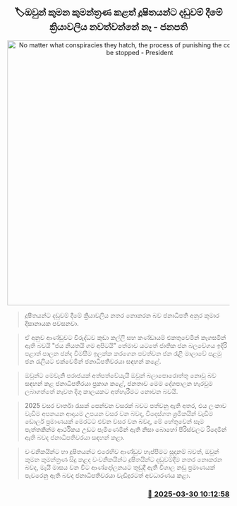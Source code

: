 <p align='center'><b><h2 align='center' title='No matter what conspiracies they hatch, the process of punishing the corrupt will not be stopped - President'>🏷ඔවුන් කුමන කුමන්ත්‍රණ කළත් දූෂිතයන්ට දඩුවම් දීමේ ක්‍රියාවලිය නවත්වන්නේ නෑ - ජනපති</h2></b></p>
<p align='center'><img src='https://helakuru.sgp1.cdn.digitaloceanspaces.com/esana/images/lib/anura-president-beliaththa-i.jpg' width='600' alt='No matter what conspiracies they hatch, the process of punishing the corrupt will not be stopped - President'></p>

> දූෂිතයන්ට දඩුවම් දීමේ ක්‍රියාවලිය නතර නොකරන බව ජනාධිපති අනුර කුමාර දිසානායක පවසනවා.

> ඒ අනුව ආණ්ඩුවට විරුද්ධව කුඩා කල්ලි සහ කණ්ඩායම් එකතුවෙමින් කෑගසමින් ඇති බවයි "ජය නියතයි ගම අපිටයි” තේමාව යටතේ ජාතික ජන බලවේගය ඉදිරි පළාත් පාලන ඡන්ද විමසීම ඉලක්ක කරගෙන පවත්වන ජන රැළි මාලාවේ පළමු ජන රැලියට එක්වෙමින් ජනාධිපතිවරයා සඳහන් කළේ.

> ඔවුන්ට මෙවැනි පරාජයක් අත්පත්වේයැයි ඔවුන් බලාපොරොත්තු නොවූ බව සඳහන් කළ ජනාධිපතිරයා ප්‍රකාශ කළේ, ජනතාව මෙම දේශපාලන හැරවුම ලබාගත්තේ නැවත දිගු කාලයකට අත්හැරීමට නොවන බවයි.

> 2025 වසර වාර්තා රැසක් පෙන්වන වසරක් බවට පත්වනු ඇති අතර, එය ලංකාව වැඩිම අපනයන ආදායම උපයන වසර වන බවද, විදෙස්ගත ශ්‍රමිකයින් වැඩිම ඩොලර් ප්‍රමාණයක් මෙරටට එවන වසර වන බවද, මේ හේතුවෙන් සෑම පැත්තකින්ම ආර්ථිකය උඩට පැමිණෙමින් ඇති නිසා බොහෝ පිරිස්වලට රිදෙමින් ඇති බවද ජනාධිපතිවරයා සඳහන් කළා.

> චංචනිකයින්ට හා දූෂිතයන්ට එරෙහිව ආණ්ඩුව හැප්පීමට සූදානම් බවත්, ඔවුන් කුමන කුමන්ත්‍රණ සිදු කළද වංචනිකයින්ට දූෂිතයින්ට දඬුවම්දීම නතර නොකරන බවද, මැයි මාසය වන විට ආණ්දොා්ලනය‍ට තුඩුදී ඇති විශාල නඩු ප්‍රමාණයක් ‍පැවරෙනු ඇති බවද ජනාධිපතිවරයා වැඩිදුරටත් අවධාරණය කළා.



<h3 align='right'><a href='https://www.helakuru.lk/esana/p/108783/'>📅 2025-03-30 10:12:58</a></h3>
